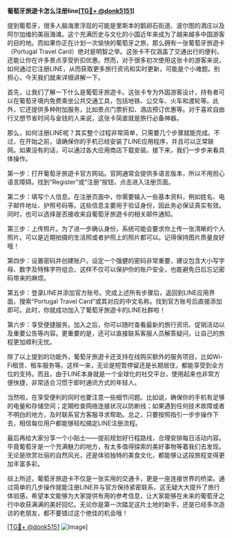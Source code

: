 **葡萄牙旅遊卡怎么注册line[[TG💪+ @donk5151](https://t.me/s/donk5151)]**

提到葡萄牙，很多人脑海里浮现的可能是里斯本的鹅卵石街道、波尔图的酒庄以及阿尔加维的美丽海滩。这个充满历史与文化的小国近年来成为了越来越多中国游客的目的地。而如果你正在计划一次愉快的葡萄牙之旅，那么拥有一张葡萄牙旅遊卡（Portugal Travel Card）绝对是明智之举。这张卡不仅涵盖了交通出行的便利，还能让你在许多景点享受折扣优惠。然而，对于很多初次使用这张卡的游客来说，如何通过它注册LINE，从而获取更多旅行资讯和实时更新，可能是个小难题。别担心，今天我们就来详细讲解一下。

首先，让我们了解一下什么是葡萄牙旅遊卡。这张卡专为外国游客设计，持有者可以在葡萄牙境内免费乘坐公共交通工具，包括地铁、公交车、火车和渡轮等。此外，它还提供多种附加服务，比如景点门票折扣、酒店预订优惠等。对于喜欢自由行又想节省时间与金钱的人来说，这张卡简直就是旅行必备神器。

那么，如何注册LINE呢？其实整个过程非常简单，只需要几个步骤就能完成。不过，在开始之前，请确保你的手机已经安装了LINE应用程序，并且可以正常联网。如果没有的话，可以通过各大应用商店下载安装。接下来，我们一步步来看具体操作。

第一步：打开葡萄牙旅遊卡官方网站。官网通常会提供多语言版本，所以不用担心语言障碍。找到“Register”或“注册”按钮，点击进入注册页面。

第二步：填写个人信息。在注册页面中，你需要输入一些基本资料，例如姓名、电子邮件地址、护照号码等。这些信息主要用于验证身份，因此务必保证真实有效。同时，也可以选择是否接收来自葡萄牙旅遊卡的相关邮件通知。

第三步：上传照片。为了进一步确认身份，系统可能会要求你上传一张清晰的个人照片。可以是近期拍摄的生活照或者护照上的照片都可以。记得保持图片质量良好哦！

第四步：设置密码并创建账户。设定一个强健的密码非常重要，建议包含大小写字母、数字及特殊字符组合。这样不仅可以保护你的账户安全，也能避免日后忘记密码带来的麻烦。

第五步：登录LINE并添加官方账号。完成上述所有步骤后，返回到LINE应用界面，搜索“Portugal Travel Card”或其对应的中文名称。找到官方账号后直接添加即可。此时，你就成功加入了葡萄牙旅遊卡的LINE社群啦！

第六步：享受便捷服务。加入之后，你可以随时查看最新的旅行资讯、促销活动以及重要公告等内容。更重要的是，还可以直接联系客服人员解答疑问，让自己的旅程更加顺利无忧。

除了以上提到的功能外，葡萄牙旅遊卡还支持在线购买额外的服务项目，比如Wi-Fi租赁、租车服务等。这样一来，无论是短暂停留还是长期居住，都能享受到全方位的支持。而且，由于LINE本身就是一个全球化的社交平台，使用起来也非常方便快捷，非常适合习惯于即时通讯方式的年轻人。

当然啦，在享受便利的同时也要注意一些细节问题。比如说，确保你的手机有足够的电量和存储空间；定期检查网络连接状况以防断线；如果遇到任何技术故障或者不明白的地方，及时联系官方客服寻求帮助。总之，只要按照指引一步步操作下去，相信每位用户都能够轻松搞定LINE注册流程。

最后再给大家分享一个小贴士——提前规划好行程路线，合理安排每日活动内容。毕竟葡萄牙是一个充满魅力的地方，有太多值得探索的美好事物等着我们去发现。无论是欣赏壮丽的自然风光，还是体验独特的美食文化，都能够让这段旅程变得更加丰富多彩。

综上所述，葡萄牙旅遊卡不仅是一张实用的交通卡，更是一座连接世界的桥梁。通过简单的几步操作就能注册LINE并与官方保持紧密联系，这无疑大大提升了旅行体验感。希望本文能够为大家提供有用的参考信息，让大家能够在未来的葡萄牙之行中收获满满的美好回忆。无论你是第一次踏足这片土地的新手，还是已经多次造访的老朋友，都不要错过这个绝佳的机会哦！

[[TG💪+ @donk5151](https://t.me/s/donk5151) ![Image](https://i.postimg.cc/rwNCRYN7/Snipaste-2025-04-30-17-27-05.png)]